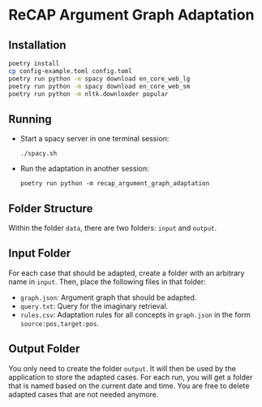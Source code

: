 # ReCAP Argument Graph Adaptation

## Installation

```sh
poetry install
cp config-example.toml config.toml
poetry run python -m spacy download en_core_web_lg
poetry run python -m spacy download en_core_web_sm
poetry run python -m nltk.downloader popular
```

## Running

- Start a spacy server in one terminal session:

  ```./spacy.sh```

- Run the adaptation in another session:

  ```poetry run python -m recap_argument_graph_adaptation```

## Folder Structure

Within the folder `data`, there are two folders: `input` and `output`.

## Input Folder

For each case that should be adapted, create a folder with an arbitrary name in `input`.
Then, place the following files in that folder:

-   `graph.json`: Argument graph that should be adapted.
-   `query.txt`: Query for the imaginary retrieval.
-   `rules.csv`: Adaptation rules for all concepts in `graph.json` in the form `source:pos,target:pos`.

## Output Folder

You only need to create the folder `output`.
It will then be used by the application to store the adapted cases.
For each run, you will get a folder that is named based on the current date and time.
You are free to delete adapted cases that are not needed anymore.
